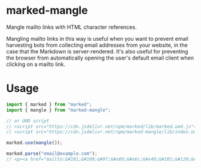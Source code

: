 # marked-mangle

Mangle mailto links with HTML character references.

Mangling mailto links in this way is useful when you want to prevent email harvesting bots from collecting email addresses from your website, in the case that the Markdown is server-rendered. It's also useful for preventing the browser from automatically opening the user's default email client when clicking on a mailto link.

# Usage

```js
import { marked } from "marked";
import { mangle } from "marked-mangle";

// or UMD script
// <script src="https://cdn.jsdelivr.net/npm/marked/lib/marked.umd.js"></script>
// <script src="https://cdn.jsdelivr.net/npm/marked-mangle/lib/index.umd.js"></script>

marked.use(mangle());

marked.parse("email@example.com");
// <p><a href="mailto:&#101;&#109;&#97;&#x69;&#x6c;&#x40;&#101;&#120;&#x61;&#x6d;&#x70;&#x6c;&#x65;&#46;&#x63;&#x6f;&#109;">&#101;&#109;&#97;&#x69;&#x6c;&#x40;&#101;&#120;&#x61;&#x6d;&#x70;&#x6c;&#x65;&#46;&#x63;&#x6f;&#109;</a></p>
```
